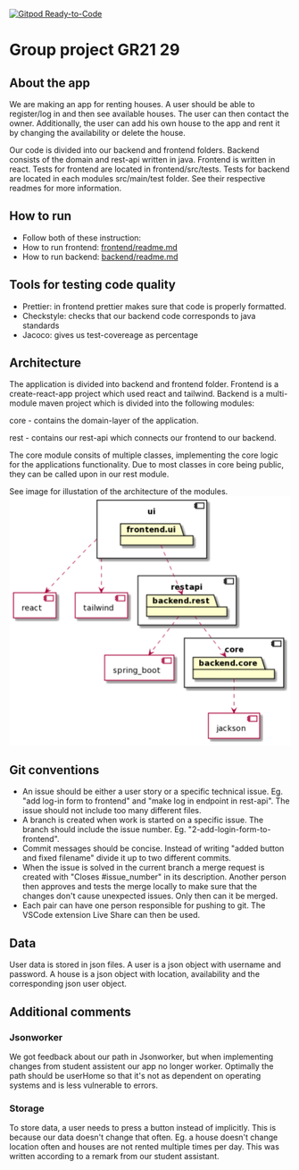 [![Gitpod Ready-to-Code](https://img.shields.io/badge/Gitpod-Ready--to--Code-blue?logo=gitpod)](https://gitpod.stud.ntnu.no/#https://gitlab.stud.idi.ntnu.no/it1901/groups-2021/gr2129/gr2129.git)

# Group project GR21 29

## About the app

We are making an app for renting houses. A user should be able to register/log in and then see available houses. The user can then contact the owner. Additionally, the user can add his own house to the app and rent it by changing the availability or delete the house.

Our code is divided into our backend and frontend folders. Backend consists of the domain and rest-api written in java. Frontend is written in react. Tests for frontend are located in frontend/src/tests. Tests for backend are located in each modules src/main/test folder. See their respective readmes for more information.

## How to run

- Follow both of these instruction:
- How to run frontend: [frontend/readme.md](frontend/readme.md)
- How to run backend: [backend/readme.md](backend/readme.md)

## Tools for testing code quality

- Prettier: in frontend prettier makes sure that code is properly formatted.
- Checkstyle: checks that our backend code corresponds to java standards
- Jacoco: gives us test-covereage as percentage

## Architecture

The application is divided into backend and frontend folder. Frontend is a create-react-app project which used react and tailwind. Backend is a multi-module maven project which is divided into the following modules:

core - contains the domain-layer of the application.

rest - contains our rest-api which connects our frontend to our backend.

The core module consits of multiple classes, implementing the core logic for the applications functionality. Due to most classes in core being public, they can be called upon in our rest module.

See image for illustation of the architecture of the modules.  
![diagram](diagram.png)

## Git conventions

- An issue should be either a user story or a specific technical issue. Eg. "add log-in form to frontend" and "make log in endpoint in rest-api". The issue should not include too many different files.
- A branch is created when work is started on a specific issue. The branch should include the issue number. Eg. "2-add-login-form-to-frontend".
- Commit messages should be concise. Instead of writing "added button and fixed filename" divide it up to two different commits.
- When the issue is solved in the current branch a merge request is created with "Closes #issue_number" in its description. Another person then approves and tests the merge locally to make sure that the changes don't cause unexpected issues. Only then can it be merged.
- Each pair can have one person responsible for pushing to git. The VSCode extension Live Share can then be used.

## Data

User data is stored in json files. A user is a json object with username and password. A house is a json object with location, availability and the corresponding json user object.

## Additional comments

### Jsonworker

We got feedback about our path in Jsonworker, but when implementing changes from student assistent our app no longer worker. Optimally the path should be userHome so that it's not as dependent on operating systems and is less vulnerable to errors.

### Storage

To store data, a user needs to press a button instead of implicitly. This is because our data doesn't change that often. Eg. a house doesn't change location often and houses are not rented multiple times per day. This was written according to a remark from our student assistant.
